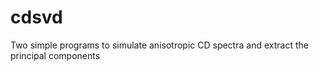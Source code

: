 # cdsvd
Two simple programs to simulate anisotropic CD spectra and extract the principal components
